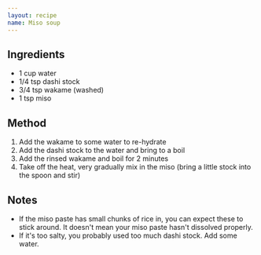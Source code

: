 ```yaml
---
layout: recipe
name: Miso soup
---
```


## Ingredients

- 1 cup water
- 1/4 tsp dashi stock
- 3/4 tsp wakame (washed)
- 1 tsp miso


## Method

1. Add the wakame to some water to re-hydrate
2. Add the dashi stock to the water and bring to a boil
3. Add the rinsed wakame and boil for 2 minutes
4. Take off the heat, very gradually mix in the miso (bring a little stock into the spoon and stir)


## Notes

- If the miso paste has small chunks of rice in, you can expect these to stick around. It doesn't mean your miso paste hasn't dissolved properly.
- If it's too salty, you probably used too much dashi stock. Add some water.
